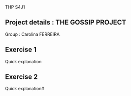 THP S4J1

## Project details : THE GOSSIP PROJECT
Group : Carolina FERREIRA

## Exercise 1
Quick explanation
## Exercise 2
Quick explanation# 